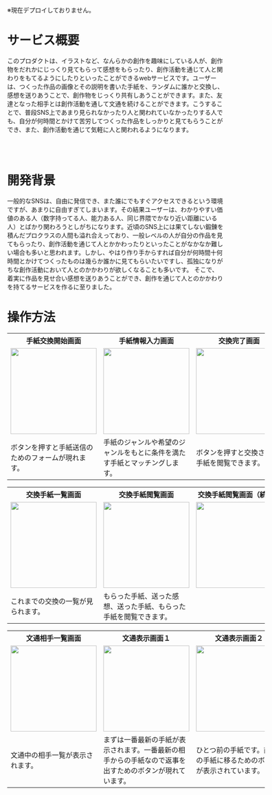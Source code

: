 


※現在デプロイしておりません。

# サービス概要
このプロダクトは、イラストなど、なんらかの創作を趣味にしている人が、創作物をだれかにじっくり見てもらって感想をもらったり、創作活動を通じて人と関わりをもてるようにしたりといったことができるwebサービスです。ユーザーは、つくった作品の画像とその説明を書いた手紙を、ランダムに誰かと交換し、感想を送りあうことで、創作物をじっくり共有しあうことができます。また、友達となった相手とは創作活動を通して文通を続けることができます。こうすることで、普段SNS上であまり見られなかったり人と関われていなかったりする人でも、自分が何時間とかけて苦労してつくった作品をしっかりと見てもらうことができ、また、創作活動を通じて気軽に人と関われるようになります。

<br>
<br>

# 開発背景
一般的なSNSは、自由に発信でき、また誰にでもすぐアクセスできるという環境ですが、あまりに自由すぎてしまいます。その結果ユーザーは、わかりやすい価値のある人（数字持ってる人、能力ある人、同じ界隈でかなり近い距離にいる人）とばかり関わろうとしがちになります。近頃のSNS上には果てしない鍛錬を積んだプロクラスの人間も溢れ合えっており、一般レベルの人が自分の作品を見てもらったり、創作活動を通じて人とかかわったりといったことがなかなか難しい場合も多いと思われます。しかし、やはり作り手からすれば自分が何時間十何時間とかけてつくったものは幾らか誰かに見てもらいたいですし、孤独になりがちな創作活動において人とのかかわりが欲しくなることも多いです。
そこで、着実に作品を見せ合い感想を送りあうことができ、創作を通じて人とのかかわりを持てるサービスを作るに至りました。

# 操作方法

<table style="table-layout: fixed; width: 600;">
  <tr>
    <th>手紙交換開始画面</th>
    <th>手紙情報入力画面</th>
    <th>交換完了画面</th>
    <th>交換手紙閲覧画面</th>
  </tr>

  <tr>
    <td width="230"><img src="https://github.com/user-attachments/assets/4783f7ee-95f5-495c-8fc2-65917b25d17a" width="200"></td>
    <td width="230"><img src="https://github.com/user-attachments/assets/00eaf1ff-0545-4d81-a398-ef571a6156ce" width="200"></td>
    <td width="230"><img src="https://github.com/user-attachments/assets/ef69490e-6246-4587-958e-e985dc0b0500" width="200"></td>
    <td width="230"><img src="https://github.com/user-attachments/assets/684d3895-4790-4337-82cd-6aac273789e5" width="200"></td>
  </tr>

  <tr>
    <td>ボタンを押すと手紙送信のためのフォームが現れます。</td>
    <td>手紙のジャンルや希望のジャンルをもとに条件を満たす手紙とマッチングします。</td>
    <td>ボタンを押すと交換された手紙を閲覧できます。</td>
    <td>返事を送ることができます。</td>
  </tr>
</table>

<table style="table-layout: fixed; width: 600;">
  <tr>
    <th>交換手紙一覧画面</th>
    <th>交換手紙閲覧画面</th>
    <th>交換手紙閲覧画面（続き）</th>
    <th>交換手紙閲覧画面（続き）</th>
  </tr>

  <tr>
    <td width="230"><img src="https://github.com/user-attachments/assets/6afd0157-463f-4133-84b3-65018b314c44" width="200"></td>
    <td width="230"><img src="https://github.com/user-attachments/assets/daea37a2-635f-46b7-9885-5b0047a928c2" width="200"></td>
    <td width="230"><img src="https://github.com/user-attachments/assets/36f337cc-0874-4e5c-a889-689f646a30bf" width="200"></td>
    <td width="230"><img src="https://github.com/user-attachments/assets/11813aff-7032-49d0-8eea-a0062df7580f" width="200"></td>
  </tr>

  <tr>
    <td>これまでの交換の一覧が見られます。</td>
    <td>もらった手紙、送った感想、送った手紙、もらった手紙を閲覧できます。</td>
    <td></td>
    <td></td>
  </tr>
</table>


<table style="table-layout: fixed; width: 600;">
  <tr>
    <th>文通相手一覧画面</th>
    <th>文通表示画面１</th>
    <th>文通表示画面２</th>
    <th>文通表示画面３</th>
  </tr>

  <tr>
    <td width="230"><img src="https://github.com/user-attachments/assets/c9c69e67-cefb-48d6-8c48-baf911cafdf8" width="200"></td>
    <td width="230"><img src="https://github.com/user-attachments/assets/835a3a00-0239-4f0e-81fb-0b5bc613635a" width="200"></td>
    <td width="230"><img src="https://github.com/user-attachments/assets/18a87247-2d78-430b-9cce-a319732f68fb" width="200"></td>
    <td width="230"><img src="https://github.com/user-attachments/assets/d2d530bc-5f7f-4807-9568-823a62634d07" width="200"></td>
  </tr>

  <tr>
    <td>文通中の相手一覧が表示されます。</td>
    <td>まずは一番最新の手紙が表示されます。一番最新の相手からの手紙なので返事を出すためのボタンが現れています。</td>
    <td>ひとつ前の手紙です。前後の手紙に移るためのボタンが表示されています。</td>
    <td>さらにひとつ前の手紙です。最初の手紙なので、次の手紙に移るボタンしか表示されていません。</td>
  </tr>
</table>
